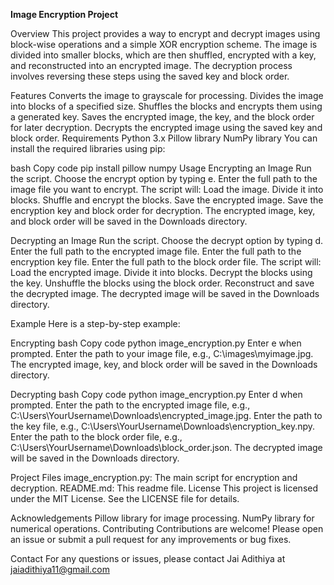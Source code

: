 **Image Encryption Project**

Overview
This project provides a way to encrypt and decrypt images using block-wise operations and a simple XOR encryption scheme. The image is divided into smaller blocks, which are then shuffled, encrypted with a key, and reconstructed into an encrypted image. The decryption process involves reversing these steps using the saved key and block order.

Features
Converts the image to grayscale for processing.
Divides the image into blocks of a specified size.
Shuffles the blocks and encrypts them using a generated key.
Saves the encrypted image, the key, and the block order for later decryption.
Decrypts the encrypted image using the saved key and block order.
Requirements
Python 3.x
Pillow library
NumPy library
You can install the required libraries using pip:

bash
Copy code
pip install pillow numpy
Usage
Encrypting an Image
Run the script.
Choose the encrypt option by typing e.
Enter the full path to the image file you want to encrypt.
The script will:
Load the image.
Divide it into blocks.
Shuffle and encrypt the blocks.
Save the encrypted image.
Save the encryption key and block order for decryption.
The encrypted image, key, and block order will be saved in the Downloads directory.

Decrypting an Image
Run the script.
Choose the decrypt option by typing d.
Enter the full path to the encrypted image file.
Enter the full path to the encryption key file.
Enter the full path to the block order file.
The script will:
Load the encrypted image.
Divide it into blocks.
Decrypt the blocks using the key.
Unshuffle the blocks using the block order.
Reconstruct and save the decrypted image.
The decrypted image will be saved in the Downloads directory.

Example
Here is a step-by-step example:

Encrypting
bash
Copy code
python image_encryption.py
Enter e when prompted.
Enter the path to your image file, e.g., C:\images\myimage.jpg.
The encrypted image, key, and block order will be saved in the Downloads directory.

Decrypting
bash
Copy code
python image_encryption.py
Enter d when prompted.
Enter the path to the encrypted image file, e.g., C:\Users\YourUsername\Downloads\encrypted_image.jpg.
Enter the path to the key file, e.g., C:\Users\YourUsername\Downloads\encryption_key.npy.
Enter the path to the block order file, e.g., C:\Users\YourUsername\Downloads\block_order.json.
The decrypted image will be saved in the Downloads directory.

Project Files
image_encryption.py: The main script for encryption and decryption.
README.md: This readme file.
License
This project is licensed under the MIT License. See the LICENSE file for details.

Acknowledgements
Pillow library for image processing.
NumPy library for numerical operations.
Contributing
Contributions are welcome! Please open an issue or submit a pull request for any improvements or bug fixes.

Contact
For any questions or issues, please contact Jai Adithiya at jaiadithiya11@gmail.com

